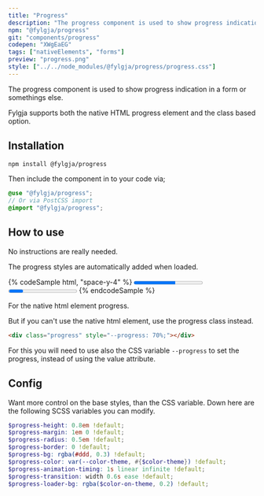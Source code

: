 ```yaml
---
title: "Progress"
description: "The progress component is used to show progress indication in a form or somethings else."
npm: "@fylgja/progress"
git: "components/progress"
codepen: "XWgEaEG"
tags: ["nativeElements", "forms"]
preview: "progress.png"
style: ["../../node_modules/@fylgja/progress/progress.css"]
---
```


The progress component is used to show progress indication in a form or somethings else.

Fylgja supports both the native HTML progress element and the class based option.

## Installation

```bash
npm install @fylgja/progress
```

Then include the component in to your code via;

```scss
@use "@fylgja/progress";
// Or via PostCSS import
@import "@fylgja/progress";
```

## How to use

No instructions are really needed.

The progress styles are automatically added when loaded.

{% codeSample html, "space-y-4" %}
<progress value="60" max="100"></progress>
<progress indeterminate></progress>
{% endcodeSample %}

For the native html element progress.

But if you can't use the native html element, use the progress class instead.

```html
<div class="progress" style="--progress: 70%;"></div>
```

For this you will need to use also the CSS variable `--progress` to set the progress,
instead of using the value attribute.

## Config

Want more control on the base styles, than the CSS variable.
Down here are the following SCSS variables you can modify.

```scss
$progress-height: 0.8em !default;
$progress-margin: 1em 0 !default;
$progress-radius: 0.5em !default;
$progress-border: 0 !default;
$progress-bg: rgba(#ddd, 0.3) !default;
$progress-color: var(--color-theme, #{$color-theme}) !default;
$progress-animation-timing: 1s linear infinite !default;
$progress-transition: width 0.6s ease !default;
$progress-loader-bg: rgba($color-on-theme, 0.2) !default;
```
